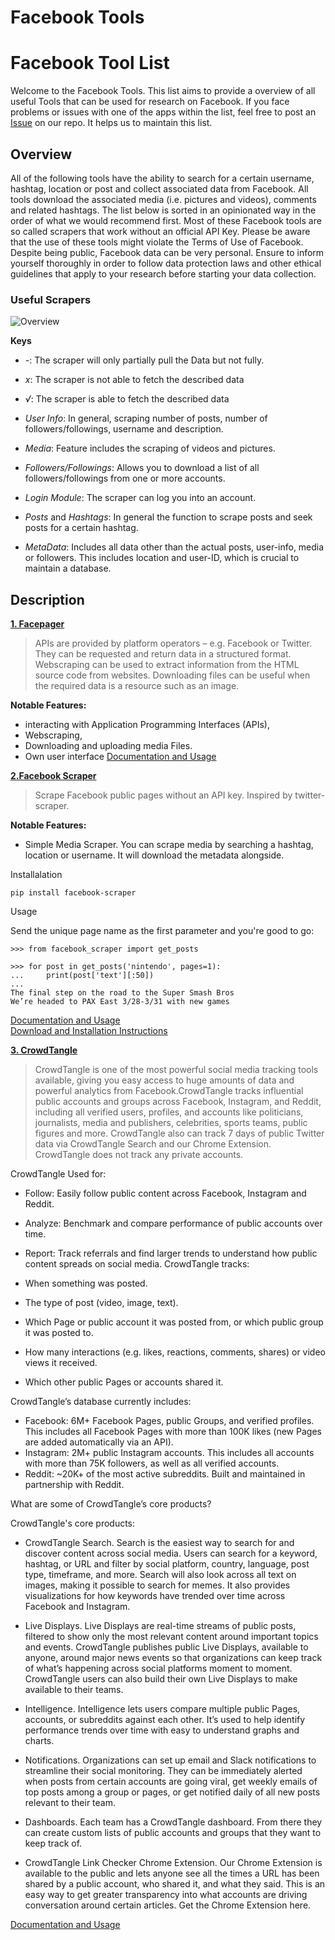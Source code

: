 # Facebook Tools

# Facebook Tool List


Welcome to the Facebook Tools. 
This list aims to provide a overview of all useful Tools that can be used for research on Facebook. If you face problems or issues with one of the apps within the list, feel free to post an [Issue](https://github.com/Leibniz-HBI/Social-Media-Observatory/issues) on our repo. It helps us to maintain this list. 

## Overview

All of the following tools have the ability to search for a certain username, hashtag, location or post and collect associated data from Facebook. All tools download the associated media (i.e. pictures and videos), comments and related hashtags. The list below is sorted in an opinionated way in the order of what we would recommend first.
Most of these Facebook tools are so called scrapers that work without an official API Key. Please be aware that the use of these tools might violate the Terms of Use of Facebook. Despite being public, Facebook data can be very personal. Ensure to inform yourself thoroughly in order to follow data protection laws and other ethical guidelines that apply to your research before starting your data collection.

### Useful Scrapers
![Overview](/image/facebook.png)


**Keys**

* _-_: The scraper will only partially pull the Data but not fully.<br>
* _x_: The scraper is not able to fetch the described data <br>
* _√_: The scraper is able to fetch the described data

* _User Info_: In general, scraping number of posts, number of followers/followings, username and description. 
* _Media_: Feature includes the scraping of videos and pictures. 
* _Followers/Followings_: Allows you to download a list of all followers/followings from one or more accounts. 
* _Login Module_: The scraper can log you into an account. 
* _Posts_ and _Hashtags_: In general the function to scrape posts and seek posts for a certain hashtag. 
* _MetaData_: Includes all data other than the actual posts, user-info, media or followers. This includes location and user-ID, which is crucial to maintain a database.

## Description
[**1. Facepager**](https://github.com/strohne/Facepager/wiki)

> APIs are provided by platform operators – e.g. Facebook or Twitter. They can be requested and return data in a structured format. Webscraping can be used to extract information from the HTML source code from websites. Downloading files can be useful when the required data is a resource such as an image.

**Notable Features:**

* interacting with Application Programming Interfaces (APIs),
* Webscraping,
* Downloading and uploading media Files.
* Own user interface
[Documentation and Usage](https://www.youtube.com/channel/UCiIbKv5b5rz-6LPTLQgVGug)

[**2.Facebook Scraper**](https://pypi.org/project/facebook-scraper/)

> Scrape Facebook public pages without an API key. Inspired by twitter-scraper.

**Notable Features:**
* Simple Media Scraper. You can scrape media by searching a hashtag, location or username. It will download the metadata alongside. 

Installalation
```
pip install facebook-scraper

```

Usage

Send the unique page name as the first parameter and you're good to go:
```
>>> from facebook_scraper import get_posts

>>> for post in get_posts('nintendo', pages=1):
...     print(post['text'][:50])
...
The final step on the road to the Super Smash Bros
We’re headed to PAX East 3/28-3/31 with new games

```

[Documentation and Usage](https://github.com/kevinzg/facebook-scraper)<br>
[Download and Installation Instructions](https://github.com/kevinzg/facebook-scraper)

[**3. CrowdTangle**](https://www.crowdtangle.com/features)

> CrowdTangle is one of the most powerful social media tracking tools available, giving you easy access to huge amounts of data and powerful analytics from Facebook.CrowdTangle tracks influential public accounts and groups across Facebook, Instagram, and Reddit, including all verified users, profiles, and accounts like politicians, journalists, media and publishers, celebrities, sports teams, public figures and more. CrowdTangle also can track 7 days of public Twitter data via CrowdTangle Search and our Chrome Extension. CrowdTangle does not track any private accounts.


CrowdTangle Used for:

* Follow: Easily follow public content across Facebook, Instagram and Reddit.
* Analyze: Benchmark and compare performance of public accounts over time.
* Report: Track referrals and find larger trends to understand how public content spreads on social media.
 CrowdTangle tracks:

* When something was posted.
* The type of post (video, image, text).
* Which Page or public account it was posted from, or which public group it was posted to. 
* How many interactions (e.g. likes, reactions, comments, shares) or video views it received.
* Which other public Pages or accounts shared it.  

CrowdTangle’s database currently includes:

* Facebook: 6M+ Facebook Pages, public Groups, and verified profiles. This includes all Facebook Pages with more than 100K likes (new Pages are added automatically via an API).  
* Instagram: 2M+ public Instagram accounts. This includes all accounts with more than 75K followers, as well as all verified accounts.
* Reddit: ~20K+ of the most active subreddits. Built and maintained in partnership with Reddit.

What are some of CrowdTangle’s core products?

CrowdTangle's core products:

* CrowdTangle Search. Search is the easiest way to search for and discover content across social media. Users can search for a keyword, hashtag, or URL and filter by social platform, country, language, post type, timeframe, and more. Search will also look across all text on images, making it possible to search for memes. It also provides visualizations for how keywords have trended over time across Facebook and Instagram.

* Live Displays. Live Displays are real-time streams of public posts, filtered to show only the most relevant content around important topics and events. CrowdTangle publishes public Live Displays, available to anyone, around major news events so that organizations can keep track of what’s happening across social platforms moment to moment. CrowdTangle users can also build their own Live Displays to make available to their teams.

* Intelligence. Intelligence lets users compare multiple public Pages, accounts, or subreddits against each other. It’s used to help identify performance trends over time with easy to understand graphs and charts. 

* Notifications. Organizations can set up email and Slack notifications to streamline their social monitoring. They can be immediately alerted when posts from certain accounts are going viral, get weekly emails of top posts among a group or pages, or get notified daily of all new posts relevant to their team.  

* Dashboards. Each team has a CrowdTangle dashboard. From there they can create custom lists of public accounts and groups that they want to keep track of. 

* CrowdTangle Link Checker Chrome Extension. Our Chrome Extension is available to the public and lets anyone see all the times a URL has been shared by a public account, who shared it, and what they said. This is an easy way to get greater transparency into what accounts are driving conversation around certain articles. Get the Chrome Extension here. 

[Documentation and Usage](https://www.crowdtangle.com/resources)



